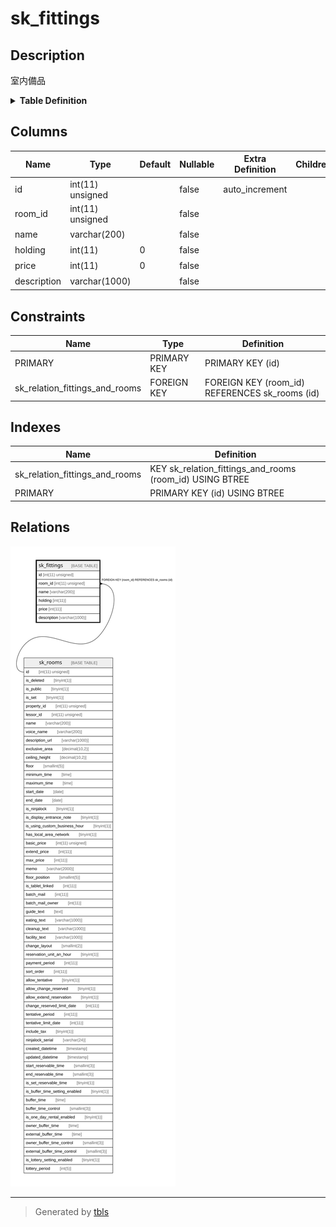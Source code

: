 # sk_fittings

## Description

室内備品

<details>
<summary><strong>Table Definition</strong></summary>

```sql
CREATE TABLE `sk_fittings` (
  `id` int(11) unsigned NOT NULL AUTO_INCREMENT COMMENT 'id',
  `room_id` int(11) unsigned NOT NULL,
  `name` varchar(200) NOT NULL DEFAULT '' COMMENT '名前',
  `holding` int(11) NOT NULL DEFAULT '0' COMMENT '保有数',
  `price` int(11) NOT NULL DEFAULT '0' COMMENT '値段',
  `description` varchar(1000) NOT NULL DEFAULT '' COMMENT '詳細説明',
  PRIMARY KEY (`id`),
  KEY `sk_relation_fittings_and_rooms` (`room_id`),
  CONSTRAINT `sk_relation_fittings_and_rooms` FOREIGN KEY (`room_id`) REFERENCES `sk_rooms` (`id`) ON DELETE CASCADE ON UPDATE CASCADE
) ENGINE=InnoDB AUTO_INCREMENT=[Redacted by tbls] DEFAULT CHARSET=utf8 COMMENT='室内備品'
```

</details>

## Columns

| Name | Type | Default | Nullable | Extra Definition | Children | Parents | Comment |
| ---- | ---- | ------- | -------- | ---------------- | -------- | ------- | ------- |
| id | int(11) unsigned |  | false | auto_increment |  |  | id |
| room_id | int(11) unsigned |  | false |  |  | [sk_rooms](sk_rooms.md) |  |
| name | varchar(200) |  | false |  |  |  | 名前 |
| holding | int(11) | 0 | false |  |  |  | 保有数 |
| price | int(11) | 0 | false |  |  |  | 値段 |
| description | varchar(1000) |  | false |  |  |  | 詳細説明 |

## Constraints

| Name | Type | Definition |
| ---- | ---- | ---------- |
| PRIMARY | PRIMARY KEY | PRIMARY KEY (id) |
| sk_relation_fittings_and_rooms | FOREIGN KEY | FOREIGN KEY (room_id) REFERENCES sk_rooms (id) |

## Indexes

| Name | Definition |
| ---- | ---------- |
| sk_relation_fittings_and_rooms | KEY sk_relation_fittings_and_rooms (room_id) USING BTREE |
| PRIMARY | PRIMARY KEY (id) USING BTREE |

## Relations

![er](sk_fittings.svg)

---

> Generated by [tbls](https://github.com/k1LoW/tbls)
